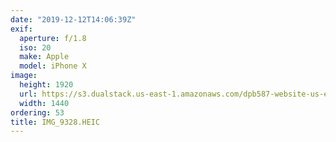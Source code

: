 ```yaml
---
date: "2019-12-12T14:06:39Z"
exif:
  aperture: f/1.8
  iso: 20
  make: Apple
  model: iPhone X
image:
  height: 1920
  url: https://s3.dualstack.us-east-1.amazonaws.com/dpb587-website-us-east-1/asset/gallery/2019-south-america/7294f431-db4b-2fef-d40f-016bc7dffa03~1920.jpg
  width: 1440
ordering: 53
title: IMG_9328.HEIC
---
```

